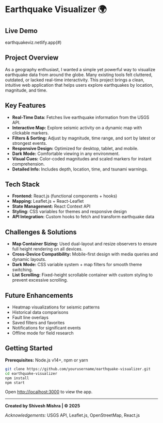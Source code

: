 # Earthquake Visualizer 🌍

## Live Demo

earthquakeviz.netlify.app(#)

## Project Overview

As a geography enthusiast, I wanted a simple yet powerful way to visualize earthquake data from around the globe. Many existing tools felt cluttered, outdated, or lacked real-time interactivity. This project brings a clean, intuitive web application that helps users explore earthquakes by location, magnitude, and time.

## Key Features

* **Real-Time Data:** Fetches live earthquake information from the USGS API.
* **Interactive Map:** Explore seismic activity on a dynamic map with clickable markers.
* **Filters & Sorting:** Adjust by magnitude, time range, and sort by latest or strongest events.
* **Responsive Design:** Optimized for desktop, tablet, and mobile.
* **Dark Mode:** Comfortable viewing in any environment.
* **Visual Cues:** Color-coded magnitudes and scaled markers for instant comprehension.
* **Detailed Info:** Includes depth, location, time, and tsunami warnings.

## Tech Stack

* **Frontend:** React.js (functional components + hooks)
* **Mapping:** Leaflet.js + React-Leaflet
* **State Management:** React Context API
* **Styling:** CSS variables for themes and responsive design
* **API Integration:** Custom hooks to fetch and transform earthquake data

## Challenges & Solutions

* **Map Container Sizing:** Used dual-layout and resize observers to ensure full height rendering on all devices.
* **Cross-Device Compatibility:** Mobile-first design with media queries and dynamic layouts.
* **Dark Mode:** CSS variable system + map filters for smooth theme switching.
* **List Scrolling:** Fixed-height scrollable container with custom styling to prevent excessive scrolling.

## Future Enhancements

* Heatmap visualizations for seismic patterns
* Historical data comparisons
* Fault line overlays
* Saved filters and favorites
* Notifications for significant events
* Offline mode for field research

## Getting Started

**Prerequisites:** Node.js v14+, npm or yarn

```bash
git clone https://github.com/yourusername/earthquake-visualizer.git
cd earthquake-visualizer
npm install
npm start
```

Open [http://localhost:3000](http://localhost:3000) to view the app.

---

**Created by Shivesh Mishra | © 2025**

*Acknowledgements:* USGS API, Leaflet.js, OpenStreetMap, React.js
